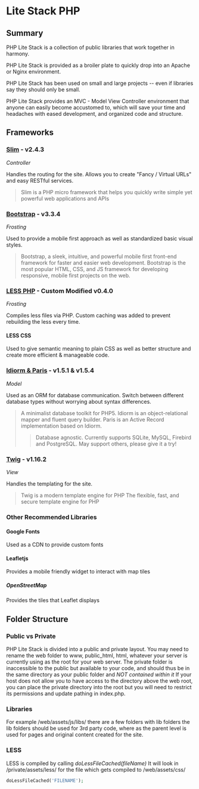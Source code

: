 # Lite Stack PHP

## Summary
PHP Lite Stack is a collection of public libraries that work together in harmony.

PHP Lite Stack is provided as a broiler plate to quickly drop into an Apache or Nginx environment.

PHP Lite Stack has been used on small and large projects -- even if libraries say they should only  be small.

PHP Lite Stack provides an MVC - Model View Controller environment that anyone can easily become accustomed to,
which will save your time and headaches with eased development, and organized code and structure.

## Frameworks

### [Slim](http://slimframework.com/) - v2.4.3
*Controller*

Handles the routing for the site. Allows you to create "Fancy / Virtual URLs" and easy RESTful services.
> Slim is a PHP micro framework that helps you quickly write simple yet powerful web applications and APIs

### [Bootstrap](http://getbootstrap.com/) - v3.3.4
*Frosting*

Used to provide a mobile first approach as well as standardized basic visual styles.
> Bootstrap, a sleek, intuitive, and powerful mobile first front-end framework for faster and easier web development.
> Bootstrap is the most popular HTML, CSS, and JS framework for developing responsive, mobile first projects on the web.

### [LESS PHP](http://leafo.net/lessphp/) - Custom Modified v0.4.0
*Frosting*

Compiles less files via PHP.  Custom caching was added to prevent rebuilding the less every time.
#### LESS CSS
Used to give semantic meaning to plain CSS as well as better structure and
create more efficient & manageable code.

### [Idiorm & Paris](http://j4mie.github.io/idiormandparis/) - v1.5.1 & v1.5.4
*Model*

Used as an ORM for database communication.  Switch between different database types
without worrying about syntax differences.
> A minimalist database toolkit for PHP5.
> Idiorm is an object-relational mapper and fluent query builder.
> Paris is an Active Record implementation based on Idiorm.
> > Database agnostic. Currently supports SQLite, MySQL, Firebird and PostgreSQL. May support others, please give it a try!

### [Twig](http://twig.sensiolabs.org/) - v1.16.2
*View*

Handles the templating for the site.
> Twig is a modern template engine for PHP
> The flexible, fast, and secure template engine for PHP

### Other Recommended Libraries

#### Google Fonts
Used as a CDN to provide custom fonts

#### Leafletjs
Provides a mobile friendly widget to interact with map tiles
##### OpenStreetMap
Provides the tiles that Leaflet displays

## Folder Structure

### Public vs Private
PHP Lite Stack is divided into a public and private layout.
You may need to rename the web folder to www, public_html, html, whatever your server is currently
using as the root for your web server.
The private folder is inaccessible to the public but available to your code, and should thus
be in the same directory as your public folder and *NOT contained within it*
If your host does not allow you to have access to the directory above the web root,
you can place the private directory into the root but you will need to restrict its permissions
and update pathing in index.php.

### Libraries
For example /web/assets/js/libs/ there are a few folders with lib folders
the lib folders should be used for 3rd party code, where as the parent level is used for
pages and original content created for the site.

### LESS
LESS is compiled by calling *doLessFileCached(fileName)*
It will look in /private/assets/less/ for the file
which gets compiled to /web/assets/css/
```php
doLessFileCached('FILENAME');
```